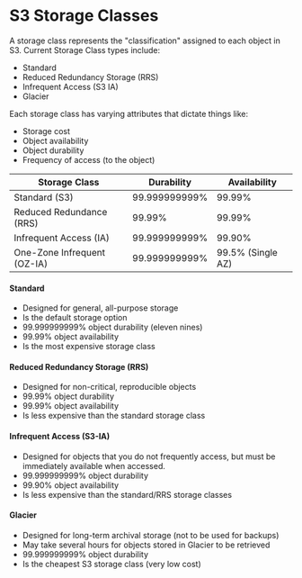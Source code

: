 # S3 Storage Classes

A storage class represents the "classification" assigned to each object in S3.
Current Storage Class types include:

- Standard
- Reduced Redundancy Storage (RRS)
- Infrequent Access (S3 IA)
- Glacier

Each storage class has varying attributes that dictate things like:

- Storage cost
- Object availability
- Object durability
- Frequency of access (to the object)

| Storage Class | Durability | Availability |
| ------------- | ---------- | ------------ |
| Standard (S3) | 99.999999999% | 99.99% |
| Reduced Redundance (RRS) | 99.99% | 99.99% |
| Infrequent Access (IA) | 99.999999999% | 99.90% |
| One-Zone Infrequent (OZ-IA) | 99.999999999% | 99.5% (Single AZ) |

#### Standard

- Designed for general, all-purpose storage
- Is the default storage option
- 99.999999999% object durability (eleven nines)
- 99.99% object availability
- Is the most expensive storage class

#### Reduced Redundancy Storage (RRS)

- Designed for non-critical, reproducible objects
- 99.99% object durability
- 99.99% object availability
- Is less expensive than the standard storage class

#### Infrequent Access (S3-IA)

- Designed for objects that you do not frequently access, but must be
  immediately available when accessed.
- 99.999999999% object durability
- 99.90% object availability
- Is less expensive than the standard/RRS storage classes

#### Glacier

- Designed for long-term archival storage (not to be used for backups)
- May take several hours for objects stored in Glacier to be retrieved
- 99.999999999% object durability
- Is the cheapest S3 storage class (very low cost)
